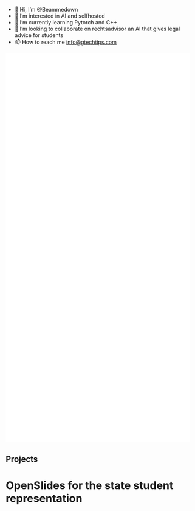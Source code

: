 - 👋 Hi, I’m @Beammedown
- 👀 I’m interested in AI and selfhosted
- 🌱 I’m currently learning Pytorch and C++
- 💞️ I’m looking to collaborate on rechtsadvisor an AI that gives legal advice for students
- 📫 How to reach me info@gtechtips.com

<img src="./github-metrics.svg"></img>

## Projects
# OpenSlides for the state student representation

